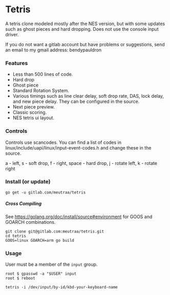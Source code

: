 # Tetris
A tetris clone modeled mostly after the NES version, but with some updates such
as ghost pieces and hard dropping. Does not use the console input driver.

If you do not want a gitlab account but have problems or suggestions,
send an email to my gmail address: bendypauldron

### Features
* Less than 500 lines of code.
* Hard drop
* Ghost piece
* Standard Rotation System.
* Various timings such as line clear delay, soft drop rate, DAS, lock delay,
  and new piece delay. They can be configured in the source.
* Next piece preview.
* Classic scoring.
* NES tetris ui layout.

### Controls
Controls use scancodes. You can find a list of codes in linux/include/uapi/linux/input-event-codes.h
and change these in the source.

a - left, s - soft drop, f - right, space - hard drop, j - rotate left, k - rotate right

### Install (or update)
```shell
go get -u gitlab.com/meutraa/tetris
```

##### Cross Compiling
See https://golang.org/doc/install/source#environment for GOOS and GOARCH combinations.
```shell
git clone git@gitlab.com:meutraa/tetris.git
cd tetris
GOOS=linux GOARCH=arm go build
```

### Usage
User must be a member of the `input` group.

```shell
root $ gpasswd -a "$USER" input
root $ reboot
```

```shell
tetris -i /dev/input/by-id/kbd-your-keyboard-name
```
